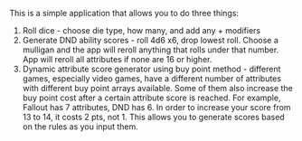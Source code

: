 This is a simple application that allows you to do three things:

1. Roll dice - choose die type, how many, and add any + modifiers
2. Generate DND ability scores - roll 4d6 x6, drop lowest roll. Choose a mulligan and the app will reroll anything that rolls under that number. App will reroll all attributes if none are 16 or higher.
3. Dynamic attribute score generator using buy point method - different games, especially video games, have a different number of attributes with different buy point arrays available. Some of them also increase the buy point cost after a certain attribute score is reached. For example, Fallout has 7 attributes, DND has 6. In order to increase your score from 13 to 14, it costs 2 pts, not 1. This allows you to generate scores based on the rules as you input them.
